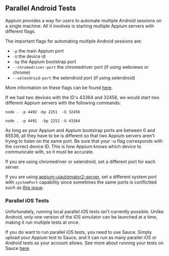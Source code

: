 ## Parallel Android Tests

Appium provides a way for users to automate multiple Android sessions on a single machine. All it involves is starting multiple Appium servers with different flags.

The important flags for automating multiple Android sessions are:

- `-p` the main Appium port
- `-U` the device id
- `-bp` the Appium bootstrap port
- `--chromedriver-port` the chromedriver port (if using webviews or chrome)
- `--selendroid-port` the selendroid port (if using selendroid)

More information on these flags can be found [here](../writing-running-appium/caps.md).

If we had two devices with the ID's 43364 and 32456, we would start two different Appium servers with the following commands:

`node . -p 4492 -bp 2251  -U 32456`

`node . -p 4491  -bp 2252 -U 43364`

As long as your Appium and Appium bootstrap ports are between 0 and 65536, all they have to be is different so that two Appium servers aren't trying to listen on the same port. Be sure that your -u flag corresponds with the correct device ID. This is how Appium knows which device to communicate with, so it must be accurate.

If you are using chromedriver or selendroid, set a different port for each server.

If you are using [appium-uiautomator2-server](https://github.com/appium/appium-uiautomator2-server), set a different system port with `systemPort` capability since sometimes the same ports is conflictted such as [this issue](https://github.com/appium/appium/issues/7745).

### Parallel iOS Tests

Unfortunately, running local parallel iOS tests isn't currently possible. Unlike Android, only one version of the iOS simulator can be launched at a time, making it run multiple tests at once.

If you do want to run parallel iOS tests, you need to use Sauce. Simply upload your Appium test to Sauce, and it can run as many parallel iOS or Android tests as your account allows. See more about running your tests on Sauce [here](https://docs.saucelabs.com/tutorials/appium/).

